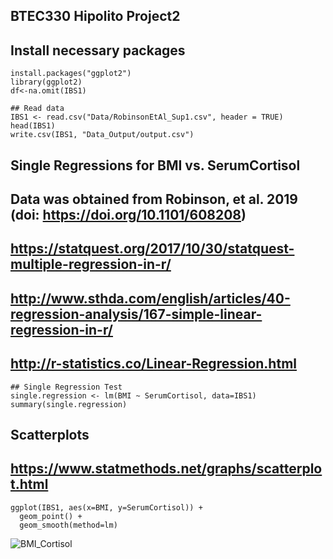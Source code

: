 ## BTEC330 Hipolito Project2

## Install necessary packages
```
install.packages("ggplot2")
library(ggplot2)
df<-na.omit(IBS1)

## Read data
IBS1 <- read.csv("Data/RobinsonEtAl_Sup1.csv", header = TRUE)
head(IBS1)
write.csv(IBS1, "Data_Output/output.csv")
```

##  Single Regressions for BMI vs. SerumCortisol
##  Data was obtained from Robinson, et al. 2019 (doi: https://doi.org/10.1101/608208)
##  https://statquest.org/2017/10/30/statquest-multiple-regression-in-r/
##  http://www.sthda.com/english/articles/40-regression-analysis/167-simple-linear-regression-in-r/
##  http://r-statistics.co/Linear-Regression.html
```
## Single Regression Test
single.regression <- lm(BMI ~ SerumCortisol, data=IBS1)
summary(single.regression)
```

## Scatterplots
## https://www.statmethods.net/graphs/scatterplot.html

```
ggplot(IBS1, aes(x=BMI, y=SerumCortisol)) +
  geom_point() +    
  geom_smooth(method=lm) 
```
![BMI_Cortisol](../master/Images/CORTxBMI.png?sanitize=true)
